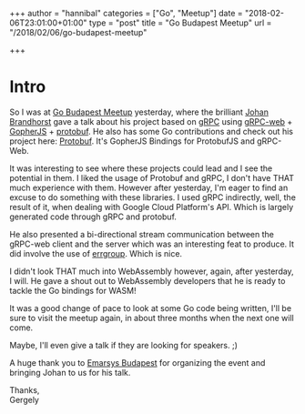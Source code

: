 +++
author = "hannibal"
categories = ["Go", "Meetup"]
date = "2018-02-06T23:01:00+01:00"
type = "post"
title = "Go Budapest Meetup"
url = "/2018/02/06/go-budapest-meetup"

+++

# Intro

So I was at [Go Budapest Meetup](https://www.meetup.com/go-budapest) yesterday, where the brilliant [Johan Brandhorst](https://jbrandhorst.com/)
gave a talk about his project based on [gRPC](https://grpc.io/) using [gRPC-web](https://github.com/improbable-eng/grpc-web) +
[GopherJS](https://github.com/gopherjs/gopherjs) + [protobuf](https://github.com/google/protobuf). He also has some Go
contributions and check out his project here: [Protobuf](https://github.com/johanbrandhorst/protobuf). It's GopherJS Bindings for
ProtobufJS and gRPC-Web.

It was interesting to see where these projects could lead and I see the potential in them. I liked the usage of Protobuf and gRPC,
I don't have THAT much experience with them. However after yesterday, I'm eager to find an excuse to do something with these libraries.
I used gRPC indirectly, well, the result of it, when dealing with Google Cloud Platform's API. Which is largely generated code through
gRPC and protobuf.

He also presented a bi-directional stream communication between the gRPC-web client and the server which was an interesting feat
to produce. It did involve the use of [errgroup](https://godoc.org/golang.org/x/sync/errgroup). Which is nice.

I didn't look THAT much into WebAssembly however, again, after yesterday, I will. He gave a shout out to WebAssembly developers
that he is ready to tackle the Go bindings for WASM!

It was a good change of pace to look at some Go code being written, I'll be sure to visit the meetup again, in about three months
when the next one will come.

Maybe, I'll even give a talk if they are looking for speakers. ;)

A huge thank you to [Emarsys Budapest](https://www.emarsys.com/en/about-us/) for organizing the event and bringing Johan to us
for his talk.

Thanks,    
Gergely
